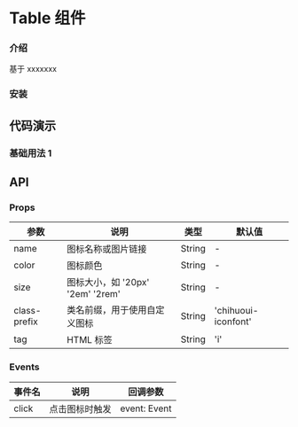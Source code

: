 # Table 组件

### 介绍

基于 xxxxxxx

### 安装

## 代码演示

### 基础用法 1

## API

### Props

| 参数         | 说明                             | 类型   | 默认值              |
| ------------ | -------------------------------- | ------ | ------------------- |
| name         | 图标名称或图片链接               | String | -                   |
| color        | 图标颜色                         | String | -                   |
| size         | 图标大小，如 '20px' '2em' '2rem' | String | -                   |
| class-prefix | 类名前缀，用于使用自定义图标     | String | 'chihuoui-iconfont' |
| tag          | HTML 标签                        | String | 'i'                 |

### Events

| 事件名 | 说明           | 回调参数     |
| ------ | -------------- | ------------ |
| click  | 点击图标时触发 | event: Event |

